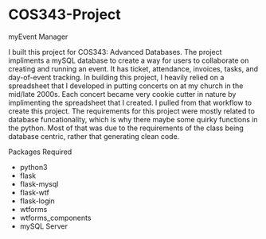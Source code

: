 # COS343-Project

myEvent Manager

I built this project for COS343: Advanced Databases. The project impliments a mySQL database to create a way for users to collaborate on creating and running an event. It has ticket, attendance, invoices, tasks, and day-of-event tracking. In building this project, I heavily relied on a spreadsheet that I developed in putting concerts on at my church in the mid/late 2000s. Each concert became very cookie cutter in nature by implimenting the spreadsheet that I created. I pulled from that workflow to create this project. The requirements for this project were mostly related to database funcationality, which is why there maybe some quirky functions in the python. Most of that was due to the requirements of the class being database centric, rather that generating clean code.

Packages Required
* python3
* flask
* flask-mysql
* flask-wtf
* flask-login
* wtforms
* wtforms_components
* mySQL Server
